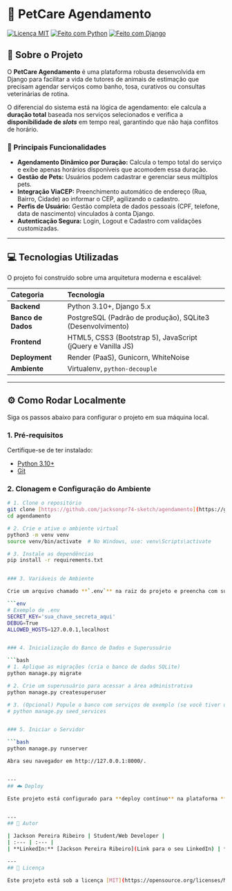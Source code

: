 # 🐾 PetCare Agendamento

[![Licença MIT](https://img.shields.io/badge/License-MIT-green.svg)](https://opensource.org/licenses/MIT)
[![Feito com Python](https://img.shields.io/badge/Python-3.10%2B-blue)](https://www.python.org/)
[![Feito com Django](https://img.shields.io/badge/Django-5.0.x-092E20.svg)](https://www.djangoproject.com/)

## 📄 Sobre o Projeto

O **PetCare Agendamento** é uma plataforma robusta desenvolvida em Django para facilitar a vida de tutores de animais de estimação que precisam agendar serviços como banho, tosa, curativos ou consultas veterinárias de rotina.

O diferencial do sistema está na lógica de agendamento: ele calcula a **duração total** baseada nos serviços selecionados e verifica a **disponibilidade de *slots*** em tempo real, garantindo que não haja conflitos de horário.

### 🔑 Principais Funcionalidades

* **Agendamento Dinâmico por Duração:** Calcula o tempo total do serviço e exibe apenas horários disponíveis que acomodem essa duração.
* **Gestão de Pets:** Usuários podem cadastrar e gerenciar seus múltiplos pets.
* **Integração ViaCEP:** Preenchimento automático de endereço (Rua, Bairro, Cidade) ao informar o CEP, agilizando o cadastro.
* **Perfis de Usuário:** Gestão completa de dados pessoais (CPF, telefone, data de nascimento) vinculados à conta Django.
* **Autenticação Segura:** Login, Logout e Cadastro com validações customizadas.

---

## 💻 Tecnologias Utilizadas

O projeto foi construído sobre uma arquitetura moderna e escalável:

| Categoria | Tecnologia |
| :--- | :--- |
| **Backend** | Python 3.10+, Django 5.x |
| **Banco de Dados** | PostgreSQL (Padrão de produção), SQLite3 (Desenvolvimento) |
| **Frontend** | HTML5, CSS3 (Bootstrap 5), JavaScript (jQuery e Vanilla JS) |
| **Deployment** | Render (PaaS), Gunicorn, WhiteNoise |
| **Ambiente** | Virtualenv, `python-decouple` |

---

## ⚙️ Como Rodar Localmente

Siga os passos abaixo para configurar o projeto em sua máquina local.

### 1. Pré-requisitos

Certifique-se de ter instalado:
* [Python 3.10+](https://www.python.org/)
* [Git](https://git-scm.com/downloads)

### 2. Clonagem e Configuração do Ambiente

```bash
# 1. Clone o repositório
git clone [https://github.com/jacksonpr74-sketch/agendamento](https://github.com/jacksonpr74-sketch/agendamento)
cd agendamento

# 2. Crie e ative o ambiente virtual
python3 -m venv venv
source venv/bin/activate  # No Windows, use: venv\Scripts\activate

# 3. Instale as dependências
pip install -r requirements.txt


### 3. Variáveis de Ambiente

Crie um arquivo chamado **`.env`** na raiz do projeto e preencha com suas chaves (você pode copiar as chaves do `.env.example`):

```env
# Exemplo de .env
SECRET_KEY='sua_chave_secreta_aqui'
DEBUG=True
ALLOWED_HOSTS=127.0.0.1,localhost


### 4. Inicialização do Banco de Dados e Superusuário

```bash
# 1. Aplique as migrações (cria o banco de dados SQLite)
python manage.py migrate

# 2. Crie um superusuário para acessar a área administrativa
python manage.py createsuperuser

# 3. (Opcional) Popule o banco com serviços de exemplo (se você tiver um comando 'seed')
# python manage.py seed_services


### 5. Iniciar o Servidor

```bash
python manage.py runserver

Abra seu navegador em http://127.0.0.1:8000/.


---
## ☁️ Deploy

Este projeto está configurado para **deploy contínuo** na plataforma **Render**, utilizando **PostgreSQL** como banco de dados de produção. Os arquivos de configuração essenciais (`Procfile`, `apt-packages` e `settings.py`) foram preparados para este ambiente, garantindo uma implantação rápida e eficiente.


---
## 🤝 Autor

| Jackson Pereira Ribeiro | Student/Web Developer |
| :--- | :--- |
| **LinkedIn:** [Jackson Pereira Ribeiro](Link para o seu LinkedIn) | **GitHub:** [@JackssonDev](https://github.com/JackssonDev) |

---
## 📄 Licença

Este projeto está sob a licença [MIT](https://opensource.org/licenses/MIT).